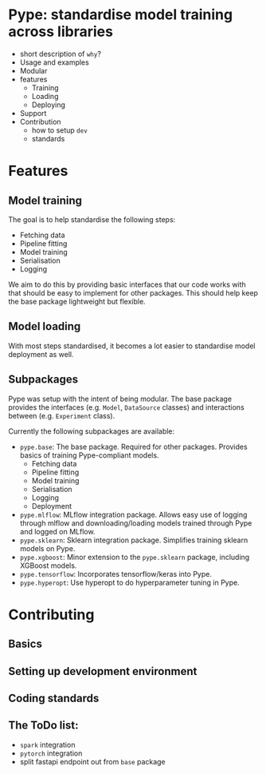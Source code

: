 # Pype: standardise model training across libraries

- short description of `why`?
- Usage and examples
- Modular
- features
    - Training
    - Loading
    - Deploying
- Support
- Contribution
    - how to setup `dev`
    - standards


# Features

## Model training

The goal is to help standardise the following steps:
- Fetching data
- Pipeline fitting
- Model training
- Serialisation
- Logging

We aim to do this by providing basic interfaces that our code works with that should be easy to implement for other packages.
This should help keep the base package lightweight but flexible.

## Model loading
With most steps standardised, it becomes a lot easier to standardise model deployment as well.

## Subpackages
Pype was setup with the intent of being modular. The base package provides the interfaces (e.g. `Model`, `DataSource` classes) and interactions between (e.g. `Experiment` class).


Currently the following subpackages are available:

- `pype.base`: The base package. Required for other packages. Provides basics of training Pype-compliant models.
    - Fetching data
    - Pipeline fitting
    - Model training
    - Serialisation
    - Logging
    - Deployment
- `pype.mlflow`: MLflow integration package. Allows easy use of logging through mlflow and downloading/loading models trained through Pype and logged on MLflow.
- `pype.sklearn`: Sklearn integration package. Simplifies training sklearn models on Pype.
- `pype.xgboost`: Minor extension to the `pype.sklearn` package, including XGBoost models.
- `pype.tensorflow`: Incorporates tensorflow/keras into Pype.
- `pype.hyperopt`: Use hyperopt to do hyperparameter tuning in Pype.

# Contributing

## Basics

## Setting up development environment

## Coding standards

## The ToDo list:
- `spark` integration
- `pytorch` integration
- split fastapi endpoint out from `base` package